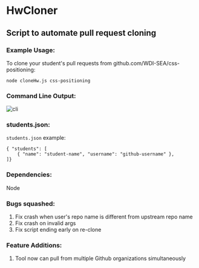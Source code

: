 # HwCloner
## Script to automate pull request cloning

### Example Usage:
To clone your student's pull requests from github.com/WDI-SEA/css-positioning:

`node cloneHw.js css-positioning`

### Command Line Output: 
![cli](https://i.imgur.com/iWJS5RI.png)

### students.json:
`students.json` example:
```
{ "students": [
    { "name": "student-name", "username": "github-username" },
]}
```
### Dependencies:
Node

### Bugs squashed:
1. Fix crash when user's repo name is different from upstream repo name
2. Fix crash on invalid args
3. Fix script ending early on re-clone 


### Feature Additions:
1. Tool now can pull from multiple Github organizations simultaneously 